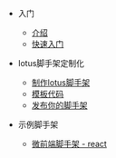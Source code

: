 * 入门
  * [介绍](README.md)
  * [快速入门](quickstart.md)

* lotus脚手架定制化
  * [制作lotus脚手架](customization.md)
  * [模板代码](template.md)
  * [发布你的脚手架](deploy.md)

* 示例脚手架
  * [微前端脚手架 - react](https://github.com/Fantasy9527/lotus-scaffold-micro-react)